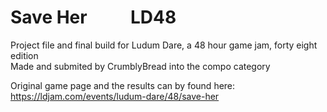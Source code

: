 # Save Her &emsp;&emsp; LD48
Project file and final build for Ludum Dare, a 48 hour game jam, forty eight edition<br>
Made and submited by CrumblyBread into the compo category

Original game page and the results can by found here: https://ldjam.com/events/ludum-dare/48/save-her
